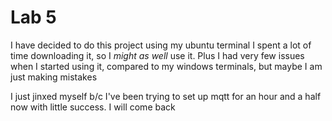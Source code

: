 # Lab 5

I have decided to do this project using my ubuntu terminal I spent a lot of time downloading it, so I *might as well* use it.
Plus I had very few issues when I started using it, compared to my windows terminals, but maybe I am just making mistakes

I just jinxed myself b/c I've been trying to set up mqtt for an hour and a half now with little success. I will come back
